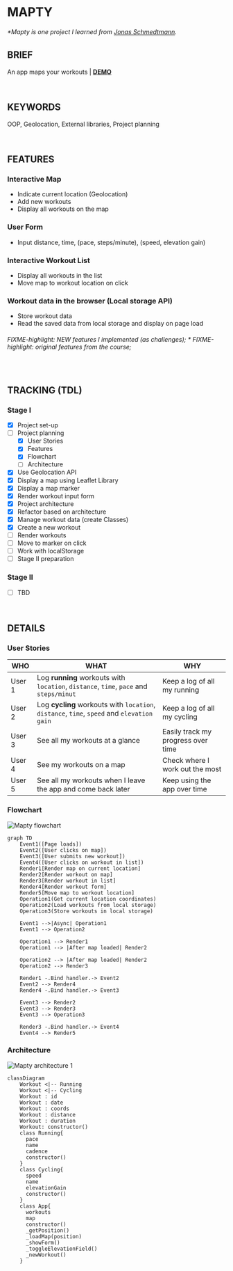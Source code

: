 # MAPTY

###### \*Mapty is one project I learned from [Jonas Schmedtmann](https://www.udemy.com/course/the-complete-javascript-course/?referralCode=87FE8B1039A68106DEE5).

## BRIEF

An app maps your workouts | [**DEMO**](https://howiework.github.io/Mapty/)

<p>&nbsp;</p>

## KEYWORDS

OOP, Geolocation, External libraries, Project planning

<p>&nbsp;</p>

## FEATURES

### Interactive Map

- Indicate current location (Geolocation)
- Add new workouts
- Display all workouts on the map

### User Form

- Input distance, time, (pace, steps/minute), (speed, elevation gain)

### Interactive Workout List

- Display all workouts in the list
- Move map to workout location on click

### Workout data in the browser (Local storage API)

- Store workout data
- Read the saved data from local storage and display on page load

###### FIXME-highlight: NEW features I implemented (as challenges); \* FIXME-highlight: original features from the course;

<p>&nbsp;</p>

## TRACKING (TDL)

### Stage I

- [x] Project set-up
- [ ] Project planning
  - [x] User Stories
  - [x] Features
  - [x] Flowchart
  - [ ] Architecture
- [x] Use Geolocation API
- [x] Display a map using Leaflet Library
- [x] Display a map marker
- [x] Render workout input form
- [x] Project architecture
- [x] Refactor based on architecture
- [x] Manage workout data (create Classes)
- [x] Create a new workout
- [ ] Render workouts
- [ ] Move to marker on click
- [ ] Work with localStorage
- [ ] Stage II preparation

### Stage II

- [ ] TBD

<p>&nbsp;</p>

## DETAILS

### User Stories

<!-- prettier-ignore-start -->
| WHO | WHAT | WHY |
| --- | ---- | --- |
| User 1 | Log **running** workouts with `location`, `distance`, `time`, `pace` and `steps/minut` | Keep a log of all my running |
| User 2 | Log **cycling** workouts with `location`, `distance`, `time`, `speed` and `elevation gain` | Keep a log of all my cycling |
| User 3 | See all my workouts at a glance | Easily track my progress over time |
| User 4 | See my workouts on a map | Check where I work out the most |
| User 5 | See all my workouts when I leave the app and come back later | Keep using the app over time |
<!-- prettier-ignore-end -->

### Flowchart

![Mapty flowchart](./Mapty-flowchart.svg 'Mapty flowchart')

```mermaid
graph TD
    Event1([Page loads])
    Event2([User clicks on map])
    Event3([User submits new workout])
    Event4([User clicks on workout in list])
    Render1[Render map on current location]
    Render2[Render workout on map]
    Render3[Render workout in list]
    Render4[Render workout form]
    Render5[Move map to workout location]
    Operation1(Get current location coordinates)
    Operation2(Load workouts from local storage)
    Operation3(Store workouts in local storage)

    Event1 -->|Async| Operation1
    Event1 --> Operation2

    Operation1 --> Render1
    Operation1 --> |After map loaded| Render2

    Operation2 --> |After map loaded| Render2
    Operation2 --> Render3

    Render1 -.Bind handler.-> Event2
    Event2 --> Render4
    Render4 -.Bind handler.-> Event3

    Event3 --> Render2
    Event3 --> Render3
    Event3 --> Operation3

    Render3 -.Bind handler.-> Event4
    Event4 --> Render5
```

### Architecture

![Mapty architecture 1](./Mapty-architecture-1.svg 'Mapty architecture 1')

```mermaid
classDiagram
    Workout <|-- Running
    Workout <|-- Cycling
    Workout : id
    Workout : date
    Workout : coords
    Workout : distance
    Workout : duration
    Workout: constructor()
    class Running{
      pace
      name
      cadence
      constructor()
    }
    class Cycling{
      speed
      name
      elevationGain
      constructor()
    }
    class App{
      workouts
      map
      constructor()
      _getPosition()
      _loadMap(position)
      _showForm()
      _toggleElevationField()
      _newWorkout()
    }
```
